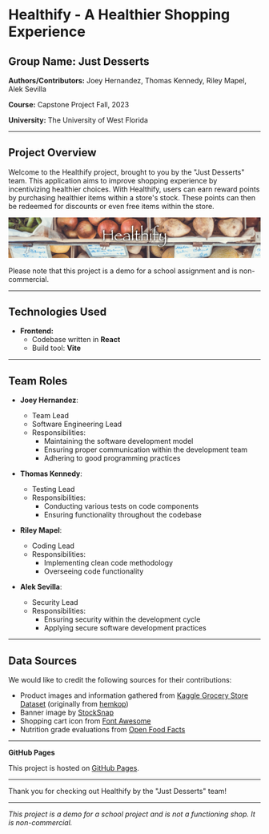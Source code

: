 # Healthify - A Healthier Shopping Experience

## Group Name: Just Desserts

**Authors/Contributors:** Joey Hernandez, Thomas Kennedy, Riley Mapel, Alek Sevilla

**Course:** Capstone Project Fall, 2023

**University:** The University of West Florida

---

## Project Overview

Welcome to the Healthify project, brought to you by the "Just Desserts" team. This application aims to improve shopping experience by incentivizing healthier choices. With Healthify, users can earn reward points by purchasing healthier items within a store's stock. These points can then be redeemed for discounts or even free items within the store.

![Healthify Banner](official_banner.png)

Please note that this project is a demo for a school assignment and is non-commercial.

---

## Technologies Used

- **Frontend:**
  - Codebase written in **React**
  - Build tool: **Vite**

---

## Team Roles

- **Joey Hernandez**:
  - Team Lead
  - Software Engineering Lead
  - Responsibilities:
    - Maintaining the software development model
    - Ensuring proper communication within the development team
    - Adhering to good programming practices

- **Thomas Kennedy**:
  - Testing Lead
  - Responsibilities:
    - Conducting various tests on code components
    - Ensuring functionality throughout the codebase

- **Riley Mapel**:
  - Coding Lead
  - Responsibilities:
    - Implementing clean code methodology
    - Overseeing code functionality

- **Alek Sevilla**:
  - Security Lead
  - Responsibilities:
    - Ensuring security within the development cycle
    - Applying secure software development practices

---

## Data Sources

We would like to credit the following sources for their contributions:

- Product images and information gathered from [Kaggle Grocery Store Dataset](https://www.kaggle.com/datasets/validmodel/grocery-store-dataset) (originally from [hemkop](https://www.hemkop.se))
- Banner image by [StockSnap](https://stocksnap.io/photo/food-fruits-AWJD4WV6W1)
- Shopping cart icon from [Font Awesome](https://fontawesome.com)
- Nutrition grade evaluations from [Open Food Facts](https://world.openfoodfacts.org)

---

**GitHub Pages**

This project is hosted on [GitHub Pages](https://justdessertscapstone.github.io/shop/).

---

Thank you for checking out Healthify by the "Just Desserts" team!

---

_This project is a demo for a school project and is not a functioning shop. It is non-commercial._
